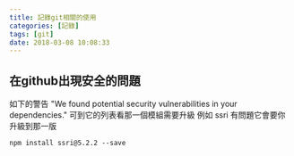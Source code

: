 ```yaml
---
title: 記錄git相關的使用
categories: [記錄]
tags: [git]
date: 2018-03-08 10:08:33
---
```

## 在github出現安全的問題
如下的警告
"We found potential security vulnerabilities in your dependencies."
可到它的列表看那一個模組需要升級
例如
ssri 有問題它會要你升級到那一版
```
npm install ssri@5.2.2 --save
```
